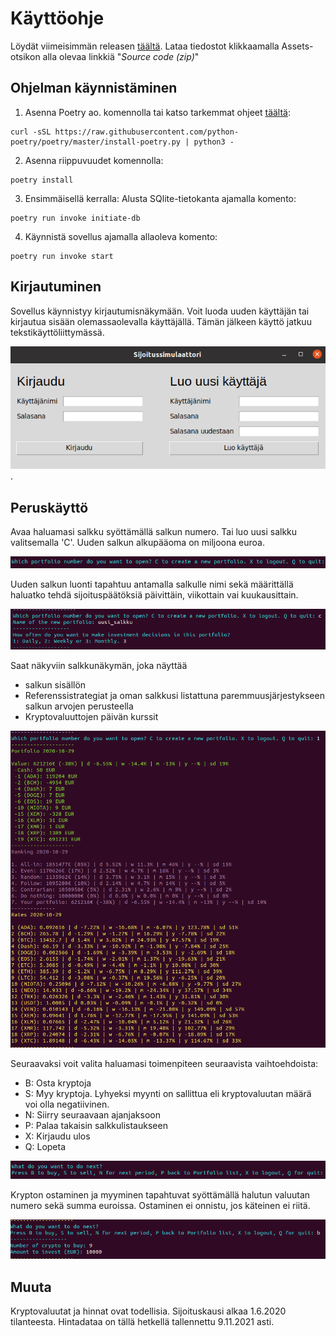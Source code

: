 # Käyttöohje
Löydät viimeisimmän releasen [täältä](https://github.com/ramipiik/ot-harjoitustyo/releases). Lataa tiedostot klikkaamalla Assets-otsikon alla olevaa linkkiä "_Source code (zip)_"

## Ohjelman käynnistäminen
1. Asenna Poetry ao. komennolla tai katso tarkemmat ohjeet [täältä](https://python-poetry.org/docs/#installation): 
```
curl -sSL https://raw.githubusercontent.com/python-poetry/poetry/master/install-poetry.py | python3 -
```

2. Asenna riippuvuudet komennolla:
```
poetry install
```

3. Ensimmäisellä kerralla: Alusta SQlite-tietokanta ajamalla komento:
```
poetry run invoke initiate-db
```

4. Käynnistä sovellus ajamalla allaoleva komento:
```
poetry run invoke start
```
## Kirjautuminen
Sovellus käynnistyy kirjautumisnäkymään. Voit luoda uuden käyttäjän tai kirjautua sisään olemassaolevalla käyttäjällä. Tämän jälkeen käyttö jatkuu tekstikäyttöliittymässä.  

![kirjautumisnäkymä](https://github.com/ramipiik/ot-harjoitustyo/blob/main/dokumentaatio/kuvat/Kirjautumisn%C3%A4kym%C3%A4.png).  

## Peruskäyttö
Avaa haluamasi salkku syöttämällä salkun numero. Tai luo uusi salkku valitsemalla 'C'. Uuden salkun alkupääoma on miljoona euroa.  
  
![Valitse salkku](https://github.com/ramipiik/ot-harjoitustyo/blob/main/dokumentaatio/kuvat/Valitse%20salkku.png)
  
Uuden salkun luonti tapahtuu antamalla salkulle nimi sekä määrittällä haluatko tehdä sijoituspäätöksiä päivittäin, viikottain vai kuukausittain.  
  
![Uusi salkku](https://github.com/ramipiik/ot-harjoitustyo/blob/main/dokumentaatio/kuvat/Uusi%20salkku.png)  
  
Saat näkyviin salkkunäkymän, joka näyttää
* salkun sisällön
* Referenssistrategiat ja oman salkkusi listattuna paremmuusjärjestykseen salkun arvojen perusteella
* Kryptovaluuttojen päivän kurssit  
  
![Salkkunäkymä](https://github.com/ramipiik/ot-harjoitustyo/blob/main/dokumentaatio/kuvat/Salkkun%C3%A4kym%C3%A4.png)  
  
Seuraavaksi voit valita haluamasi toimenpiteen seuraavista vaihtoehdoista:
* B: Osta kryptoja
* S: Myy kryptoja. Lyhyeksi myynti on sallittua eli kryptovaluutan määrä voi olla negatiivinen.
* N: Siirry seuraavaan ajanjaksoon
* P: Palaa takaisin salkkulistaukseen
* X: Kirjaudu ulos
* Q: Lopeta
  
![Toimenpide](https://github.com/ramipiik/ot-harjoitustyo/blob/main/dokumentaatio/kuvat/Toimenpide.png)  
  
Krypton ostaminen ja myyminen tapahtuvat syöttämällä halutun valuutan numero sekä summa euroissa. Ostaminen ei onnistu, jos käteinen ei riitä.    

![Osto](https://github.com/ramipiik/ot-harjoitustyo/blob/main/dokumentaatio/kuvat/Osto.png)  
  
## Muuta
Kryptovaluutat ja hinnat ovat todellisia. Sijoituskausi alkaa 1.6.2020 tilanteesta. Hintadataa on tällä hetkellä tallennettu 9.11.2021 asti.
